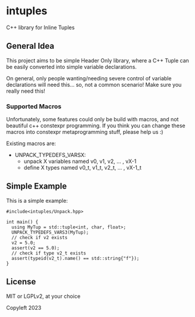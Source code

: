 # intuples

C++ library for Inline Tuples

## General Idea

This project aims to be simple Header Only library, where a C++ Tuple
can be easily converted into simple variable declarations.

On general, only people wanting/needing severe control of variable 
declarations will need this... so, not a common scenario! 
Make sure you really need this!

### Supported Macros

Unfortunately, some features could only be build with macros,
and not beautiful c++ constexpr programming.
If you think you can change these macros into constexpr metaprogramming stuff,
please help us :)

Existing macros are:

- UNPACK_TYPEDEFS_VARSX:
   * unpack X variables named v0, v1, v2, ... , vX-1
   * define X types named v0_t, v1_t, v2_t, ... , vX-1_t

## Simple Example

This is a simple example:

```{.cpp}
#include<intuples/Unpack.hpp>

int main() {
  using MyTup = std::tuple<int, char, float>;
  UNPACK_TYPEDEFS_VARS3(MyTup);
  // check if v2 exists
  v2 = 5.0;
  assert(v2 == 5.0);
  // check if type v2_t exists
  assert(typeid(v2_t).name() == std::string{"f"});
}
```

## License

MIT or LGPLv2, at your choice

Copyleft 2023
